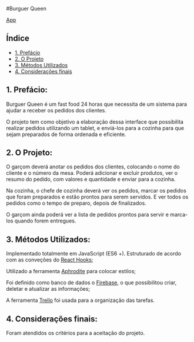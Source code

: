 #Burguer Queen

[App](https://burguer-queen-proj.firebaseapp.com/)

## Índice

* [1. Prefácio](#1-prefácio)
* [2. O Projeto](#2-o-projeto)
* [3. Métodos Utilizados](#3-metodos-utilizados)
* [4. Considerações finais](#4-considerações-finais)


## 1. Prefácio:

Burguer Queen é um fast food 24 horas que necessita de um sistema para ajudar a receber os pedidos dos clientes.

O projeto tem como objetivo a elaboração dessa interface que possibilita realizar pedidos utilizando um tablet, e enviá-los para a cozinha para que sejam preparados de forma ordenada e eficiente.


## 2. O Projeto:

O garçom deverá anotar os pedidos dos clientes, colocando o nome do cliente e o número da mesa. Poderá adicionar e excluir produtos, ver o resumo do pedido, com valores e quantidade e enviar para a cozinha.

Na cozinha, o chefe de cozinha deverá ver os pedidos, marcar os pedidos que foram preparados e estão prontos para serem servidos. E ver todos os pedidos como o tempo de preparo, depois de finalizados.

O garçom ainda poderá ver a lista de pedidos prontos para servir e marca-los quando forem entregues.


## 3. Métodos Utilizados:

Implementado totalmente em JavaScript (ES6 +). Estruturado de acordo com as conveções do [React Hooks](https://reactjs.org/docs/hooks-intro.html);

Utilizado a ferramenta [Aphrodite](https://github.com/Khan/aphrodite) para colocar estilos;

Foi definido como banco de dados o [Firebase](https://burguer-queen-proj.firebaseapp.com/), o que possibilitou criar, deletar e atualizar as informações;

A ferramenta [Trello](https://trello.com/b/byHRlTZq/burguer-queen) foi usada para a organização das tarefas.

## 4. Considerações finais:

Foram atendidos os critérios para a aceitação do projeto.

